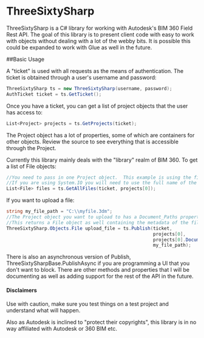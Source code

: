 ThreeSixtySharp
===============

ThreeSixtySharp is a C# library for working with Autodesk's BIM 360 Field Rest API.  The goal of this library is to present client code with easy to work with objects without dealing with a lot of the webby bits.  It is possible this could be expanded to work with Glue as well in the future.


##Basic Usage

A "ticket" is used with all requests as the means of authentication.  The ticket is obtained through a user's username and password:

```C#
ThreeSixtySharp ts = new ThreeSixtySharp(username, password);
AuthTicket ticket = ts.GetTicket();
```

Once you have a ticket, you can get a list of project objects that the user has access to:

```C#
List<Project> projects = ts.GetProjects(ticket);
```

The Project object has a lot of properties, some of which are containers for other objects.  Review the source to see everything that is accessible through the Project.  

Currently this library mainly deals with the "library" realm of BIM 360.  To get a list of File objects:

```C#
//You need to pass in one Project object.  This example is using the first one from the example above.
//If you are using System.IO you will need to use the full name of the File object ThreeSixtySharp.Objects.File.
List<File> files = ts.GetAllFiles(ticket, projects[0]);
```

If you want to upload a file:

```C#
string my_file_path = "C:\\myfile.3dm";
//The Project object you want to upload to has a Document_Paths property that is a list of Document_Path instances.
//This returns a File object as well containing the metadata of the file you just uploaded.
ThreeSixtySharp.Objects.File upload_file = ts.Publish(ticket, 
                                                      projects[0], 
                                                      projects[0].Document_Paths[0],
                                                      my_file_path);
```

There is also an asynchronous version of Publish, ThreeSixtySharpBase.PublishAsync if you are programming a UI that you don't want to block. There are other methods and properties that I will be documenting as well as adding support for the rest of the API in the future.

#### Disclaimers

Use with caution, make sure you test things on a test project and understand what will happen.

Also as Autodesk is inclined to "protect  their copyrights", this library is in no way affiliated with Autodesk or 360 BIM etc.

